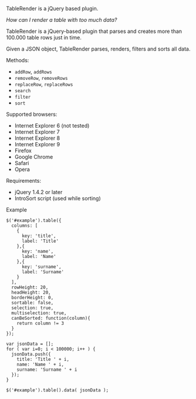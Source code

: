 TableRender is a jQuery based plugin.

_How can I render a table with too much data?_

TableRender is a jQuery-based plugin that parses and creates more than 100.000 table rows just in time.

Given a JSON object, TableRender parses, renders, filters and sorts all data.

Methods:

  * `addRow`, `addRows`
  * `removeRow`, `removeRows`
  * `replaceRow`, `replaceRows`
  * `search`
  * `filter`
  * `sort`

Supported browsers:

  * Internet Explorer 6 (not tested)
  * Internet Explorer 7
  * Internet Explorer 8
  * Internet Explorer 9
  * Firefox
  * Google Chrome
  * Safari
  * Opera

Requirements:

  * jQuery 1.4.2 or later
  * IntroSort script (used while sorting)

Example

    $('#example').table({
      columns: [
        {
          key: 'title',
          label: 'Title'
        },{
          key: 'name',
          label: 'Name'
        },{
          key: 'surname',
          label: 'Surname'
        }
      ],
      rowHeight: 20,
      headHeight: 20,
      borderHeight: 0,
      sortable: false,
      selection: true,
      multiselection: true,
      canBeSorted: function(column){
        return column != 3
      }
    });

    var jsonData = [];
    for ( var i=0; i < 100000; i++ ) {
      jsonData.push({
        title: 'Title ' + i,
        name: 'Name ' + i,
        surname: 'Surname ' + i
      });
    }

    $('#example').table().data( jsonData );